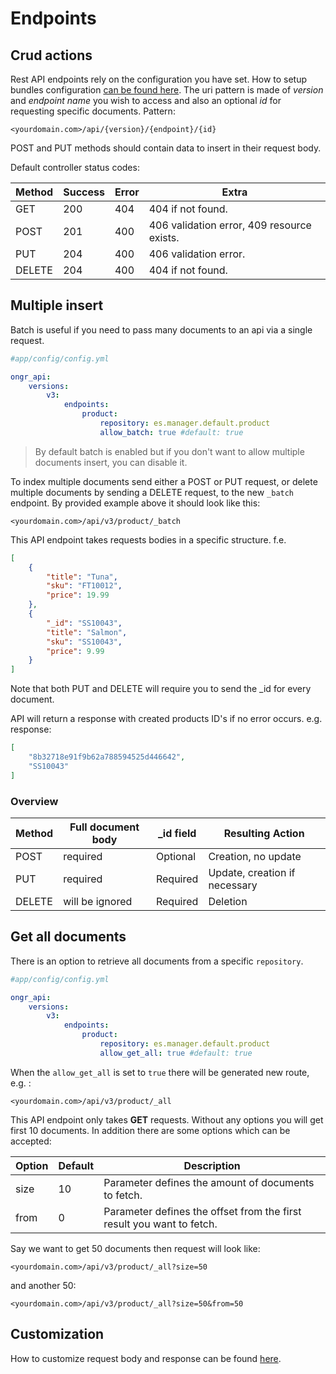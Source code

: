 # Endpoints

## Crud actions

Rest API endpoints rely on the configuration you have set. How to setup bundles configuration [can be found here][1]. The uri pattern is made of *version* and *endpoint name* you wish to access and also an optional *id* for requesting specific documents. Pattern:

```
<yourdomain.com>/api/{version}/{endpoint}/{id}
```

POST and PUT methods should contain data to insert in their request body.

Default controller status codes:

| Method | Success | Error | Extra                                                                  |
|--------|---------|-------|------------------------------------------------------------------------|
| GET    | 200     | 404   | 404 if not found.                                                      |
| POST   | 201     | 400   | 406 validation error, 409 resource exists.                             |
| PUT    | 204     | 400   | 406 validation error.                                                  |
| DELETE | 204     | 400   | 404 if not found.                                                      |



## Multiple insert

Batch is useful if you need to pass many documents to an api via a single request.

```yaml
#app/config/config.yml

ongr_api:
    versions:
        v3:
            endpoints:
                product:
                    repository: es.manager.default.product
                    allow_batch: true #default: true
```
> By default batch is enabled but if you don't want to allow multiple documents insert, you can disable it.

To index multiple documents send either a POST or PUT request, or delete multiple documents by sending a DELETE request, to the new `_batch` endpoint. By provided example above it should look like this:

```
<yourdomain.com>/api/v3/product/_batch 
```

This API endpoint takes requests bodies in a specific structure. f.e.

```json
[
    {
        "title": "Tuna",
        "sku": "FT10012",
        "price": 19.99
    },
    {
        "_id": "SS10043",
        "title": "Salmon",
        "sku": "SS10043",
        "price": 9.99
    }
]
```

Note that both PUT and DELETE will require you to send the _id for every document.

API will return a response with created products ID's if no error occurs. e.g. response:

```json
[
    "8b32718e91f9b62a788594525d446642",
    "SS10043"
]
```

### Overview

| Method | Full document body | _id field  | Resulting Action              |
|--------|--------------------|------------|-------------------------------|
| POST   | required           | Optional   | Creation, no update           |
| PUT    | required           | Required   | Update, creation if necessary |
| DELETE | will be ignored    | Required   | Deletion                      |


## Get all documents

There is an option to retrieve all documents from a specific `repository`. 

```yaml
#app/config/config.yml

ongr_api:
    versions:
        v3:
            endpoints:
                product:
                    repository: es.manager.default.product
                    allow_get_all: true #default: true
```

When the `allow_get_all` is set to `true` there will be generated new route, e.g. :
 
```
<yourdomain.com>/api/v3/product/_all
```

This API endpoint only takes **GET** requests. Without any options you will get first 10 documents. In addition there are some options which can be accepted:


| Option | Default | Description                                                          |
|--------|---------|----------------------------------------------------------------------|
| size   | 10      | Parameter defines the amount of documents to fetch.                  |
| from   | 0       | Parameter defines the offset from the first result you want to fetch.|

Say we want to get 50 documents then request will look like:

```
<yourdomain.com>/api/v3/product/_all?size=50
```

and another 50:

```
<yourdomain.com>/api/v3/product/_all?size=50&from=50
```


Customization
-------------
How to customize request body and response can be found [here][2].

[1]: configuration.md
[2]: custom_controller.md
